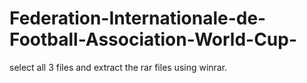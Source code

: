 # Federation-Internationale-de-Football-Association-World-Cup-

select all 3 files and extract the rar files using winrar.
